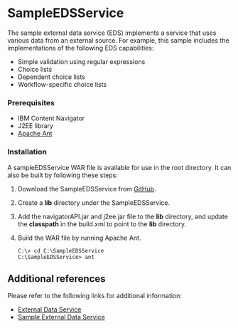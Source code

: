 # SampleEDSService

The sample external data service (EDS) implements a service that uses various data from an external source. For example, this sample includes the implementations of the following EDS capabilities:
* Simple validation using regular expressions
* Choice lists
* Dependent choice lists
* Workflow-specific choice lists

### Prerequisites

* IBM Content Navigator
* J2EE library
* [Apache Ant](http://ant.apache.org/)

### Installation
A sampleEDSService WAR file is available for use in the root directory. It can also be built by following these steps:

1. Download the SampleEDSService from [GitHub](https://github.com/ibm-ecm/ibm-content-navigator-samples/tree/master/sampleEDSService).
2. Create a **lib** directory under the SampleEDSService.
3. Add the navigatorAPI.jar and j2ee.jar file to the **lib** directory, and update the **classpath** in the build.xml to point to the **lib** directory.
4. Build the WAR file by running Apache Ant.

    ```
    C:\> cd C:\SampleEDSService
    C:\SampleEDSService> ant
    ```

## Additional references

Please refer to the following links for additional information:
* [External Data Service](https://www.ibm.com/support/knowledgecenter/SSEUEX_3.0.7/com.ibm.developingeuc.doc/eucap001.htm)
* [Sample External Data Service](https://www.ibm.com/support/knowledgecenter/SSEUEX_3.0.7/com.ibm.developingeuc.doc/eucap005.htm)
